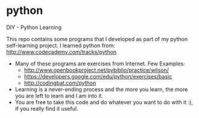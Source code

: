 python
======

DIY - Python Learning

This repo contains some programs that I developed as part of my python self-learning project. 
I learned python from: http://www.codecademy.com/tracks/python

- Many of these programs are exercises from Internet. Few Examples:
  - http://www.openbookproject.net/pybiblio/practice/wilson/
  - https://developers.google.com/edu/python/exercises/basic
  - http://codingbat.com/python
- Learning is a never-ending process and the more you learn, the more you are left to learn and I am into it.
- You are free to take this code and do whatever you want to do with it :), if you really find it useful.
